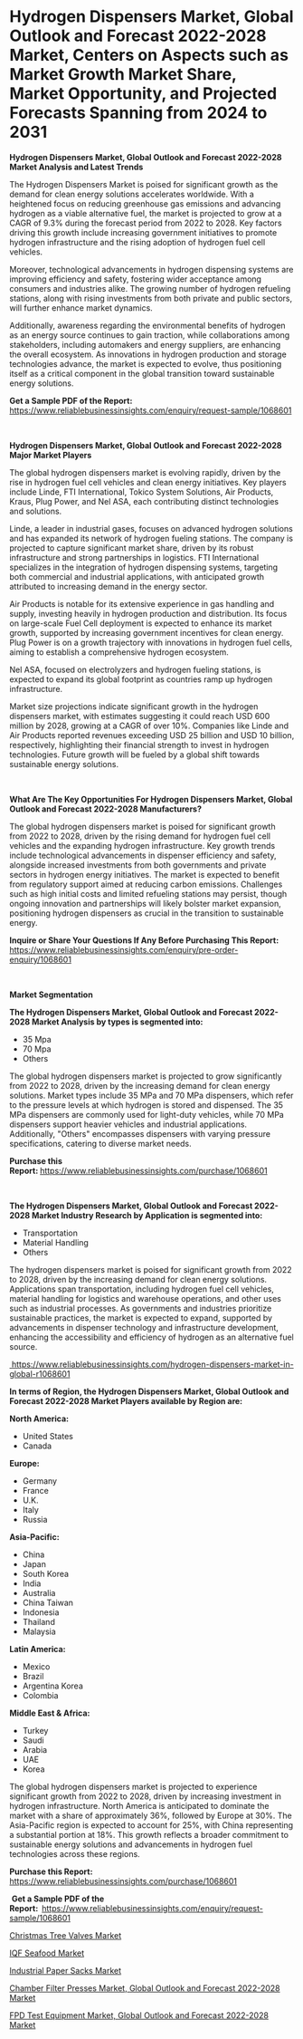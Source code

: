 <p><h1>Hydrogen Dispensers Market, Global Outlook and Forecast 2022-2028 Market, Centers on Aspects such as Market Growth Market Share, Market Opportunity, and Projected Forecasts Spanning from 2024 to 2031</h1></p><p><strong>Hydrogen Dispensers Market, Global Outlook and Forecast 2022-2028 Market Analysis and Latest Trends</strong></p>
<p><p>The Hydrogen Dispensers Market is poised for significant growth as the demand for clean energy solutions accelerates worldwide. With a heightened focus on reducing greenhouse gas emissions and advancing hydrogen as a viable alternative fuel, the market is projected to grow at a CAGR of 9.3% during the forecast period from 2022 to 2028. Key factors driving this growth include increasing government initiatives to promote hydrogen infrastructure and the rising adoption of hydrogen fuel cell vehicles. </p><p>Moreover, technological advancements in hydrogen dispensing systems are improving efficiency and safety, fostering wider acceptance among consumers and industries alike. The growing number of hydrogen refueling stations, along with rising investments from both private and public sectors, will further enhance market dynamics. </p><p>Additionally, awareness regarding the environmental benefits of hydrogen as an energy source continues to gain traction, while collaborations among stakeholders, including automakers and energy suppliers, are enhancing the overall ecosystem. As innovations in hydrogen production and storage technologies advance, the market is expected to evolve, thus positioning itself as a critical component in the global transition toward sustainable energy solutions.</p></p>
<p><strong>Get a Sample PDF of the Report:&nbsp;</strong> <a href="https://www.reliablebusinessinsights.com/enquiry/request-sample/1068601?utm_campaign=84&utm_medium=2&utm_source=Github&utm_content=ia&utm_term=25122024&utm_id=hydrogen-dispensers-market-global-outlook-and-forecast-2022-2028">https://www.reliablebusinessinsights.com/enquiry/request-sample/1068601</a></p>
<p>&nbsp;</p>
<p><strong>Hydrogen Dispensers Market, Global Outlook and Forecast 2022-2028 Major Market Players</strong></p>
<p><p>The global hydrogen dispensers market is evolving rapidly, driven by the rise in hydrogen fuel cell vehicles and clean energy initiatives. Key players include Linde, FTI International, Tokico System Solutions, Air Products, Kraus, Plug Power, and Nel ASA, each contributing distinct technologies and solutions.</p><p>Linde, a leader in industrial gases, focuses on advanced hydrogen solutions and has expanded its network of hydrogen fueling stations. The company is projected to capture significant market share, driven by its robust infrastructure and strong partnerships in logistics. FTI International specializes in the integration of hydrogen dispensing systems, targeting both commercial and industrial applications, with anticipated growth attributed to increasing demand in the energy sector.</p><p>Air Products is notable for its extensive experience in gas handling and supply, investing heavily in hydrogen production and distribution. Its focus on large-scale Fuel Cell deployment is expected to enhance its market growth, supported by increasing government incentives for clean energy. Plug Power is on a growth trajectory with innovations in hydrogen fuel cells, aiming to establish a comprehensive hydrogen ecosystem. </p><p>Nel ASA, focused on electrolyzers and hydrogen fueling stations, is expected to expand its global footprint as countries ramp up hydrogen infrastructure.</p><p>Market size projections indicate significant growth in the hydrogen dispensers market, with estimates suggesting it could reach USD 600 million by 2028, growing at a CAGR of over 10%. Companies like Linde and Air Products reported revenues exceeding USD 25 billion and USD 10 billion, respectively, highlighting their financial strength to invest in hydrogen technologies. Future growth will be fueled by a global shift towards sustainable energy solutions.</p></p>
<p>&nbsp;</p>
<p><strong>What Are The Key Opportunities For Hydrogen Dispensers Market, Global Outlook and Forecast 2022-2028 Manufacturers?</strong></p>
<p><p>The global hydrogen dispensers market is poised for significant growth from 2022 to 2028, driven by the rising demand for hydrogen fuel cell vehicles and the expanding hydrogen infrastructure. Key growth trends include technological advancements in dispenser efficiency and safety, alongside increased investments from both governments and private sectors in hydrogen energy initiatives. The market is expected to benefit from regulatory support aimed at reducing carbon emissions. Challenges such as high initial costs and limited refueling stations may persist, though ongoing innovation and partnerships will likely bolster market expansion, positioning hydrogen dispensers as crucial in the transition to sustainable energy.</p></p>
<p><strong>Inquire or Share Your Questions If Any Before Purchasing This Report:</strong> <a href="https://www.reliablebusinessinsights.com/enquiry/pre-order-enquiry/1068601?utm_campaign=84&utm_medium=2&utm_source=Github&utm_content=ia&utm_term=25122024&utm_id=hydrogen-dispensers-market-global-outlook-and-forecast-2022-2028">https://www.reliablebusinessinsights.com/enquiry/pre-order-enquiry/1068601</a></p>
<p>&nbsp;</p>
<p><strong>Market Segmentation</strong></p>
<p><strong>The Hydrogen Dispensers Market, Global Outlook and Forecast 2022-2028 Market Analysis by types is segmented into:</strong></p>
<p><ul><li>35 Mpa</li><li>70 Mpa</li><li>Others</li></ul></p>
<p><p>The global hydrogen dispensers market is projected to grow significantly from 2022 to 2028, driven by the increasing demand for clean energy solutions. Market types include 35 MPa and 70 MPa dispensers, which refer to the pressure levels at which hydrogen is stored and dispensed. The 35 MPa dispensers are commonly used for light-duty vehicles, while 70 MPa dispensers support heavier vehicles and industrial applications. Additionally, "Others" encompasses dispensers with varying pressure specifications, catering to diverse market needs.</p></p>
<p><strong>Purchase this Report:&nbsp;</strong><a href="https://www.reliablebusinessinsights.com/purchase/1068601?utm_campaign=84&utm_medium=2&utm_source=Github&utm_content=ia&utm_term=25122024&utm_id=hydrogen-dispensers-market-global-outlook-and-forecast-2022-2028">https://www.reliablebusinessinsights.com/purchase/1068601</a></p>
<p>&nbsp;</p>
<p><strong>The Hydrogen Dispensers Market, Global Outlook and Forecast 2022-2028 Market Industry Research by Application is segmented into:</strong></p>
<p><ul><li>Transportation</li><li>Material Handling</li><li>Others</li></ul></p>
<p><p>The hydrogen dispensers market is poised for significant growth from 2022 to 2028, driven by the increasing demand for clean energy solutions. Applications span transportation, including hydrogen fuel cell vehicles, material handling for logistics and warehouse operations, and other uses such as industrial processes. As governments and industries prioritize sustainable practices, the market is expected to expand, supported by advancements in dispenser technology and infrastructure development, enhancing the accessibility and efficiency of hydrogen as an alternative fuel source.</p></p>
<p><a href="https://www.reliablebusinessinsights.com/hydrogen-dispensers-market-in-global-r1068601?utm_campaign=84&utm_medium=2&utm_source=Github&utm_content=ia&utm_term=25122024&utm_id=hydrogen-dispensers-market-global-outlook-and-forecast-2022-2028">&nbsp;https://www.reliablebusinessinsights.com/hydrogen-dispensers-market-in-global-r1068601</a></p>
<p><strong>In terms of Region, the Hydrogen Dispensers Market, Global Outlook and Forecast 2022-2028 Market Players available by Region are:</strong></p>
<p>
    <p> <strong> North America: </strong>
        <ul>
            <li>United States</li>
            <li>Canada</li>
        </ul>
        </p> 
    <p> <strong> Europe: </strong>
        <ul>
            <li>Germany</li>
            <li>France</li>
            <li>U.K.</li>
            <li>Italy</li>
            <li>Russia</li>
        </ul>
        </p> 
    <p> <strong> Asia-Pacific: </strong>
        <ul>
            <li>China</li>
            <li>Japan</li>
            <li>South Korea</li>
            <li>India</li>
            <li>Australia</li>
            <li>China Taiwan</li>
            <li>Indonesia</li>
            <li>Thailand</li>
            <li>Malaysia</li>
        </ul>
        </p> 
    <p> <strong> Latin America: </strong>
        <ul>
            <li>Mexico</li>
            <li>Brazil</li>
            <li>Argentina Korea</li>
            <li>Colombia</li>
        </ul>
        </p> 
    <p> <strong> Middle East & Africa: </strong>
        <ul>
            <li>Turkey</li>
            <li>Saudi</li>
            <li>Arabia</li>
            <li>UAE</li>
            <li>Korea</li>
        </ul>
    </p>
    </p>
<p><p>The global hydrogen dispensers market is projected to experience significant growth from 2022 to 2028, driven by increasing investment in hydrogen infrastructure. North America is anticipated to dominate the market with a share of approximately 36%, followed by Europe at 30%. The Asia-Pacific region is expected to account for 25%, with China representing a substantial portion at 18%. This growth reflects a broader commitment to sustainable energy solutions and advancements in hydrogen fuel technologies across these regions.</p></p>
<p><strong>Purchase this Report: </strong><a href="https://www.reliablebusinessinsights.com/purchase/1068601?utm_campaign=84&utm_medium=2&utm_source=Github&utm_content=ia&utm_term=25122024&utm_id=hydrogen-dispensers-market-global-outlook-and-forecast-2022-2028">https://www.reliablebusinessinsights.com/purchase/1068601</a></p>
<p>&nbsp;<strong>Get a Sample PDF of the Report:&nbsp;&nbsp;</strong><a href="https://www.reliablebusinessinsights.com/enquiry/request-sample/1068601?utm_campaign=84&utm_medium=2&utm_source=Github&utm_content=ia&utm_term=25122024&utm_id=hydrogen-dispensers-market-global-outlook-and-forecast-2022-2028">https://www.reliablebusinessinsights.com/enquiry/request-sample/1068601</a></p>
<p><strong></strong></p>
<p><p><a href="https://www.linkedin.com/pulse/forecasted-growth-key-players-christmas-tree-valves-market-zqgyf?utm_campaign=84&utm_medium=2&utm_source=Github&utm_content=ia&utm_term=25122024&utm_id=hydrogen-dispensers-market-global-outlook-and-forecast-2022-2028">Christmas Tree Valves Market</a></p><p><a href="https://www.linkedin.com/pulse/explosive-growth-iqf-seafood-market-global-opportunities-forecast-otbje?utm_campaign=84&utm_medium=2&utm_source=Github&utm_content=ia&utm_term=25122024&utm_id=hydrogen-dispensers-market-global-outlook-and-forecast-2022-2028">IQF Seafood Market</a></p><p><a href="https://www.linkedin.com/pulse/fore-clarion-insight-j6xzf?utm_campaign=84&utm_medium=2&utm_source=Github&utm_content=ia&utm_term=25122024&utm_id=hydrogen-dispensers-market-global-outlook-and-forecast-2022-2028">Industrial Paper Sacks Market</a></p><p><a href="https://github.com/mabencomo66/Market-Research-Report-List-1/blob/main/chamber-filter-presses-market-global-outlook-and-forecast-2022-2028-market.md?utm_campaign=84&utm_medium=2&utm_source=Github&utm_content=ia&utm_term=25122024&utm_id=hydrogen-dispensers-market-global-outlook-and-forecast-2022-2028">Chamber Filter Presses Market, Global Outlook and Forecast 2022-2028 Market</a></p><p><a href="https://github.com/dierdrecrichton210/Market-Research-Report-List-1/blob/main/fpd-test-equipment-market-global-outlook-and-forecast-2022-2028-market.md?utm_campaign=84&utm_medium=2&utm_source=Github&utm_content=ia&utm_term=25122024&utm_id=hydrogen-dispensers-market-global-outlook-and-forecast-2022-2028">FPD Test Equipment Market, Global Outlook and Forecast 2022-2028 Market</a></p></p>